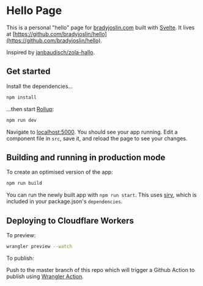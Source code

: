 # Hello Page

This is a personal "hello" page for [bradyjoslin.com](https://bradyjoslin.com) built with [Svelte](https://svelte.dev). It lives at [https://github.com/bradyjoslin/hello](https://github.com/bradyjoslin/hello).

Inspired by [janbaudisch/zola-hallo](https://github.com/janbaudisch/zola-hallo).

## Get started

Install the dependencies...

```bash
npm install
```

...then start [Rollup](https://rollupjs.org):

```bash
npm run dev
```

Navigate to [localhost:5000](http://localhost:5000). You should see your app running. Edit a component file in `src`, save it, and reload the page to see your changes.

## Building and running in production mode

To create an optimised version of the app:

```bash
npm run build
```

You can run the newly built app with `npm run start`. This uses [sirv](https://github.com/lukeed/sirv), which is included in your package.json's `dependencies`.

## Deploying to Cloudflare Workers

To preview:

```bash
wrangler preview --watch
```

To publish:

Push to the master branch of this repo which will trigger a Github Action to publish using [Wrangler Action](https://github.com/cloudflare/wrangler-action).
